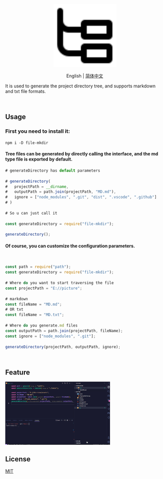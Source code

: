 <p align="center">
<img height="200" src="./assets/PajamasFileTree.svg" alt="Dir-Tree">
</p>
<p align="center"> English | <a href="./README_zh.md">简体中文</a></p>

It is used to generate the project directory tree, and supports markdown and txt file formats.

<br>

## Usage

### First you need to install it:

`npm i -D file-mkdir`

#### Tree files can be generated by directly calling the interface, and the md type file is exported by default.

```js
# generateDirectory has default parameters

# generateDirectory(
#   projectPath = __dirname,
#   outputPath = path.join(projectPath, "MD.md"),
#   ignore = ["node_modules", ".git", "dist", ".vscode", ".github"]
# )

# So u can just call it

const generateDirectory = require("file-mkdir");

generateDirectory();

```

#### Of course, you can customize the configuration parameters.

<br>

```js
const path = require("path");
const generateDirectory = require("file-mkdir");

# Where do you want to start traversing the file
const projectPath = "E://picture";

# markdown
const fileName = "MD.md";
# OR txt
const fileName = "MD.txt";

# Where do you generate.md files
const outputPath = path.join(projectPath, fileName);
const ignore = ["node_modules", ".git"];

generateDirectory(projectPath, outputPath, ignore);

```

<br>

## Feature

<img height="200" src="./assets/d1.gif" alt="Dir-Tree">

## License

[MIT](./license)

